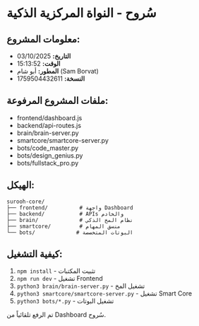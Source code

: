 # سُروح - النواة المركزية الذكية

## معلومات المشروع:
- **التاريخ:** 03/10/2025
- **الوقت:** 15:13:52
- **المطور:** أبو شام (Sam Borvat)
- **النسخة:** 1759504432611

## ملفات المشروع المرفوعة:
- frontend/dashboard.js
- backend/api-routes.js
- brain/brain-server.py
- smartcore/smartcore-server.py
- bots/code_master.py
- bots/design_genius.py
- bots/fullstack_pro.py

## الهيكل:
```
surooh-core/
├── frontend/          # واجهة Dashboard
├── backend/           # APIs والخادم
├── brain/             # نظام المخ الذكي
├── smartcore/         # منسق المهام
└── bots/             # البوتات المتخصصة
```

## كيفية التشغيل:
1. `npm install` - تثبيت المكتبات
2. `npm run dev` - تشغيل Frontend
3. `python3 brain/brain-server.py` - تشغيل المخ
4. `python3 smartcore/smartcore-server.py` - تشغيل Smart Core
5. `python3 bots/*.py` - تشغيل البوتات

تم الرفع تلقائياً من Dashboard سُروح.